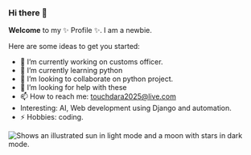 ### Hi there 👋


**Welcome** to my ✨ Profile ✨. I am a newbie.

Here are some ideas to get you started:

- 🔭 I’m currently working on customs officer.
- 🌱 I’m currently learning python
- 👯 I’m looking to collaborate on python project.
- 🤔 I’m looking for help with these
- 📫 How to reach me: touchdara2025@live.com
- Interesting: AI, Web development using Django and automation.
- ⚡ Hobbies: coding.

<picture>
  <source media="(prefers-color-scheme: dark)" srcset="https://user-images.githubusercontent.com/25423296/163456776-7f95b81a-f1ed-45f7-b7ab-8fa810d529fa.png">
  <source media="(prefers-color-scheme: light)" srcset="https://user-images.githubusercontent.com/25423296/163456779-a8556205-d0a5-45e2-ac17-42d089e3c3f8.png">
  <img alt="Shows an illustrated sun in light mode and a moon with stars in dark mode." src="https://user-images.githubusercontent.com/25423296/163456779-a8556205-d0a5-45e2-ac17-42d089e3c3f8.png">
</picture>
